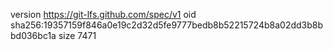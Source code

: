 version https://git-lfs.github.com/spec/v1
oid sha256:19357159f846a0e19c2d32d5fe9777bedb8b52215724b8a02dd3b8bbd036bc1a
size 7471
